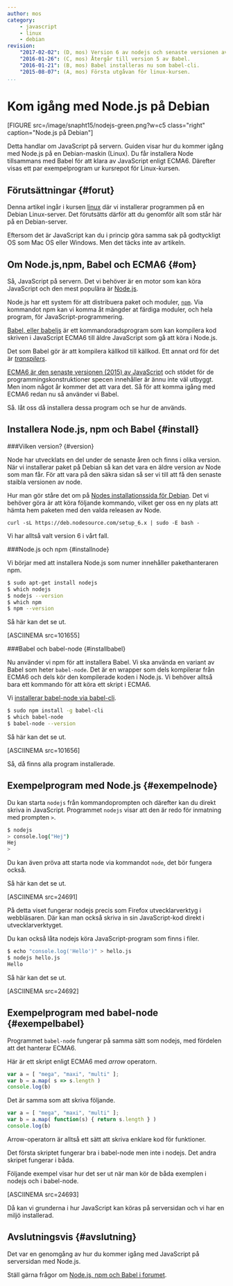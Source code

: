 ```yaml
---
author: mos
category:
    - javascript
    - linux
    - debian
revision:
    "2017-02-02": (D, mos) Version 6 av nodejs och senaste versionen av Babel.
    "2016-01-26": (C, mos) Återgår till version 5 av Babel.
    "2016-01-21": (B, mos) Babel installeras nu som babel-cli.
    "2015-08-07": (A, mos) Första utgåvan för linux-kursen.
...
```

Kom igång med Node.js på Debian
==================================

[FIGURE src=/image/snapht15/nodejs-green.png?w=c5 class="right" caption="Node.js på Debian"]

Detta handlar om JavaScript på servern. Guiden visar hur du kommer igång med Node.js på en Debian-maskin (Linux). Du får installera Node tillsammans med Babel för att klara av JavaScript enligt ECMA6. Därefter visas ett par exempelprogram ur kursrepot för Linux-kursen.

<!--more-->



Förutsättningar {#forut}
--------------------------------------

Denna artikel ingår i kursen [linux](linux) där vi installerar programmen på en Debian Linux-server. Det förutsätts därför att du genomför allt som står här på en Debian-server.

Eftersom det är JavaScript kan du i princip göra samma sak på godtyckligt OS som Mac OS eller Windows. Men det täcks inte av artikeln.



Om Node.js,npm, Babel och ECMA6 {#om}
--------------------------------------

Så, JavaScript på servern. Det vi behöver är en motor som kan köra JavaScript och den mest populära är [Node.js](https://nodejs.org/).

Node.js har ett system för att distribuera paket och moduler, [`npm`](https://www.npmjs.com/). Via kommandot npm kan vi komma åt mängder at färdiga moduler, och hela program, för JavaScript-programmering.

[Babel, eller babeljs](https://babeljs.io/) är ett kommandoradsprogram som kan kompilera kod skriven i JavaScript ECMA6 till äldre JavaScript som gå att köra i Node.js. 

Det som Babel gör är att kompilera källkod till källkod. Ett annat ord för det är [*transpilers*](https://en.wikipedia.org/wiki/Source-to-source_compiler).

[ECMA6 är den senaste versionen (2015) av JavaScript](https://github.com/lukehoban/es6features/blob/master/README.md) och stödet för de programmingskonstruktioner specen innehåller är ännu inte väl utbyggt. Men inom något år kommer det att vara det. Så för att komma igång med ECMA6 redan nu så använder vi Babel.   

Så. låt oss då installera dessa program och se hur de används. 



Installera Node.js, npm och Babel {#install}
--------------------------------------


###Vilken version? {#version}

Node har utvecklats en del under de senaste åren och finns i olika version. När vi installerar paket på Debian så kan det vara en äldre version av Node som man får. För att vara på den säkra sidan så ser vi till att få den senaste staibla versionen av node.

Hur man gör ståre det om på [Nodes installationssida för Debian](https://nodejs.org/en/download/package-manager/). Det vi behöver göra är att köra följande kommando, vilket ger oss en ny plats att hämta hem paketen med den valda releasen av Node.

```text
curl -sL https://deb.nodesource.com/setup_6.x | sudo -E bash -
```

Vi har alltså valt version 6 i vårt fall.



###Node.js och npm {#installnode}

Vi börjar med att installera  Node.js som numer innehåller pakethanteraren npm.

```bash
$ sudo apt-get install nodejs
$ which nodejs
$ nodejs --version
$ which npm
$ npm --version
```

Så här kan det se ut.

[ASCIINEMA src=101655]



###Babel och babel-node {#installbabel}

Nu använder vi npm för att installera Babel. Vi ska använda en variant av Babel som heter `babel-node`. Det är en wrapper som dels kompilerar från ECMA6 och dels kör den kompilerade koden i Node.js. Vi behöver alltså bara ett kommando för att köra ett skript i ECMA6.

Vi [installerar babel-node via babel-cli](https://babeljs.io/docs/usage/cli/).

```bash
$ sudo npm install -g babel-cli
$ which babel-node
$ babel-node --version
```

<!--
Du kommer högst troligen få ett felmeddelande på Debian som säger följande.

```bash
$ babel-node --version
/usr/bin/env: node: No such file or directory
```

Babel tror att det exekverbara programmet för Node.js heter `node`, men på Debian finns det ett annat program som heter det så Node.js heter istället `nodejs`.

Ett enkelt sätt att åtgärda detta är att skapa en länk från `node` till `nodejs`.

```bash
$ sudo ln -s /usr/bin/nodejs /usr/bin/node
```

Nu bör det gå bättre.

```bash
$ babel-node --version
```

-->

Så här kan det se ut.

[ASCIINEMA src=101656]

Så, då finns alla program installerade.



Exempelprogram med Node.js {#exempelnode}
--------------------------------------

Du kan starta `nodejs` från kommandoprompten och därefter kan du direkt skriva in JavaScript. Programmet `nodejs` visar att den är redo för inmatning med prompten `>`.

```bash
$ nodejs
> console.log("Hej")
Hej
>
```

Du kan även pröva att starta node via kommandot `node`, det bör fungera också.

Så här kan det se ut.

[ASCIINEMA src=24691]

På detta viset fungerar nodejs precis som Firefox utvecklarverktyg i webbläsaren. Där kan man också skriva in sin JavaScript-kod direkt i utvecklarverktyget. 

Du kan också låta nodejs köra JavaScript-program som finns i filer.

```bash
$ echo "console.log('Hello')" > hello.js
$ nodejs hello.js
Hello
```

Så här kan det se ut.

[ASCIINEMA src=24692]



Exempelprogram med babel-node {#exempelbabel}
--------------------------------------

Programmet `babel-node` fungerar på samma sätt som nodejs, med fördelen att det hanterar ECMA6.

Här är ett skript enligt ECMA6 med *arrow* operatorn.

```javascript
var a = [ "mega", "maxi", "multi" ];
var b = a.map( s => s.length )
console.log(b)
```

Det är samma som att skriva följande.

```javascript
var a = [ "mega", "maxi", "multi" ];
var b = a.map( function(s) { return s.length } )
console.log(b)
```

Arrow-operatorn är alltså ett sätt att skriva enklare kod för funktioner.

Det första skriptet fungerar bra i babel-node men inte i nodejs. Det andra skripet fungerar i båda.

Följande exempel visar hur det ser ut när man kör de båda exemplen i nodejs och i babel-node.

[ASCIINEMA src=24693]

Då kan vi grunderna i hur JavaScript kan köras på serversidan och vi har en miljö installerad.



Avslutningsvis {#avslutning}
--------------------------------------

Det var en genomgång av hur du kommer igång med JavaScript på serversidan med Node.js.

Ställ gärna frågor om [Node.js, npm och Babel i forumet](t/4353).
